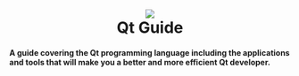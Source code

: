 <h1 align="center">
 <img src="https://user-images.githubusercontent.com/45159366/99859437-e5511980-2b44-11eb-8ab4-a094314ad61b.png">
  <br />
 Qt Guide
</h1>

#### A guide covering the Qt programming language including the applications and tools that will make you a better and more efficient Qt developer.
